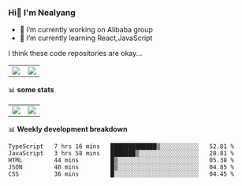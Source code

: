 ### Hi👋 I'm Nealyang

- 🔭 I’m currently working on Alibaba group
- 🌱 I’m currently learning React,JavaScript


I think these code repositories are okay...

<table>
  <tbody>
    <tr>
      <td>
        <a href="https://github.com/Nealyang/React-Express-Blog-Demo">
          <img align="center" src="https://github-readme-stats.vercel.app/api/pin/?username=Nealyang&repo=React-Express-Blog-Demo&theme=chartreuse-dark" />
        </a>
      </td>
       <td>
        <a href="https://github.com/Nealyang/PersonalBlog">
          <img align="center" src="https://github-readme-stats.vercel.app/api/pin/?username=Nealyang&repo=PersonalBlog&theme=chartreuse-dark" />
        </a>
      </td>
    </tr>
  </tbody>
</table>

📊 **some stats**


<table>
  <tbody>
    <tr>
      <td>
          <img align="center" src="https://github-readme-stats.vercel.app/api?username=Nealyang&theme=chartreuse-dark&show_icons=true" />
      </td>
       <td>
          <img align="center" src="https://github-readme-stats.vercel.app/api/top-langs/?username=Nealyang&theme=chartreuse-dark" />
      </td>
    </tr>
  </tbody>
</table>

📊 **Weekly development breakdown**

<!--START_SECTION:waka-->
```text
TypeScript   7 hrs 16 mins   █████████████▒░░░░░░░░░░░   52.81 % 
JavaScript   3 hrs 58 mins   ███████▒░░░░░░░░░░░░░░░░░   28.81 % 
HTML         44 mins         █▒░░░░░░░░░░░░░░░░░░░░░░░   05.38 % 
JSON         40 mins         █▒░░░░░░░░░░░░░░░░░░░░░░░   04.85 % 
CSS          36 mins         █░░░░░░░░░░░░░░░░░░░░░░░░   04.45 % 
```
<!--END_SECTION:waka-->
